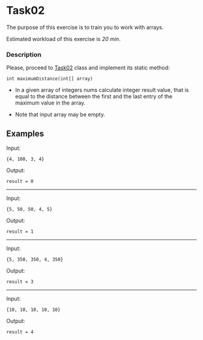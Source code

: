 # Task02

The purpose of this exercise is to train you to work with arrays.

Estimated workload of this exercise is *20 min*.

### Description

Please, proceed to [Task02](src/main/java/com/epam/rd/autotasks/task02/Task02.java) class
and implement its static method:

`int maximumDistance(int[] array)`

* In a given array of integers nums calculate integer result value, that is equal to the distance between the first and the last entry of the maximum value in the array.

* Note that input array may be empty.

## Examples

Input:

```
{4, 100, 3, 4}
```

Output:

```
result = 0
```

---

Input:
 
```
{5, 50, 50, 4, 5}
```

Output:

```
result = 1
```
---

Input:
 
```
{5, 350, 350, 4, 350}
```

Output:

```
result = 3
```

---

Input:
 
```
{10, 10, 10, 10, 10}
```

Output:

```
result = 4 
```
